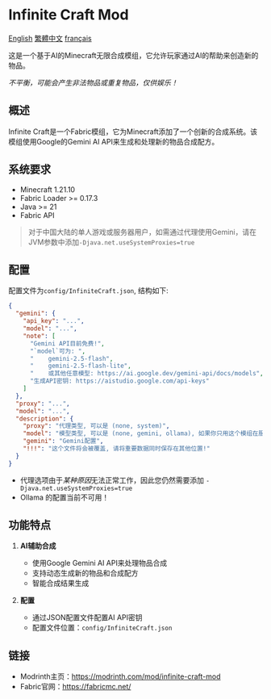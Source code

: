 # Infinite Craft Mod
[English](../README.md)
[繁體中文](README.zh-CHT.md)
[français](README.fr.md)

这是一个基于AI的Minecraft无限合成模组，它允许玩家通过AI的帮助来创造新的物品。

*不平衡，可能会产生非法物品或重复物品，仅供娱乐！*

## 概述

Infinite Craft是一个Fabric模组，它为Minecraft添加了一个创新的合成系统。该模组使用Google的Gemini AI API来生成和处理新的物品合成配方。

## 系统要求

- Minecraft 1.21.10
- Fabric Loader >= 0.17.3
- Java >= 21
- Fabric API

> 对于中国大陆的单人游戏或服务器用户，如需通过代理使用Gemini，请在JVM参数中添加`-Djava.net.useSystemProxies=true`

## 配置
配置文件为`config/InfiniteCraft.json`, 结构如下:
```json
{
  "gemini": {
    "api_key": "...",
    "model": "...",
    "note": [
      "Gemini API目前免费!",
      "`model`可为: ",
      "    gemini-2.5-flash",
      "    gemini-2.5-flash-lite",
      "    或其他任意模型: https://ai.google.dev/gemini-api/docs/models",
      "生成API密钥: https://aistudio.google.com/api-keys"
    ]
  },
  "proxy": "...",
  "model": "...",
  "description": {
    "proxy": "代理类型, 可以是 (none, system)",
    "model": "模型类型, 可以是 (none, gemini, ollama), 如果你只用这个模组在服务器中玩可以使用none",
    "gemini": "Gemini配置",
    "!!!": "这个文件将会被覆盖, 请将重要数据同时保存在其他位置!"
  }
}
```
+ 代理选项由于*某种原因*无法正常工作，因此您仍然需要添加 `-Djava.net.useSystemProxies=true` 
+ Ollama 的配置当前不可用！

## 功能特点

1. **AI辅助合成**
   - 使用Google Gemini AI API来处理物品合成
   - 支持动态生成新的物品和合成配方
   - 智能合成结果生成

2. **配置**
   - 通过JSON配置文件配置AI API密钥
   - 配置文件位置：`config/InfiniteCraft.json`

## 链接

- Modrinth主页：https://modrinth.com/mod/infinite-craft-mod
- Fabric官网：https://fabricmc.net/